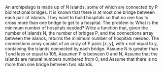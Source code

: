  An archipelago is made up of N islands,  some of which are connected by P bidirectional bridges.
 It is known that there is at most one bridge between each pair of islands.
 They want to build hospitals so that no one has to cross more than one bridge to get to a hospital.
 The problem is: What is the minimum number of hospitals needed?
 Write a function that, given the number of islands N, the number of bridges P, and the connections array between the islands,
 returns the minimum number of hospitals needed.
 The connections array  consist of an array of P  pairs [x, y], with x not equal to y, containing the islands connected by each bridge. 
 Assume N is greater than 1 and less or equal to 105, 
 Assumen P is between 0 and N, 
 Assume that the islands are natural numbers numbered from 0, and 
 Assume that there is no more than one bridge between two islands.

